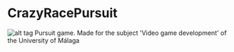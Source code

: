 # CrazyRacePursuit
![alt tag](http://i63.tinypic.com/2j4dd6w.png)
Pursuit game. Made for the subject 'Video game development' of the University of Málaga

